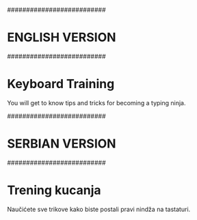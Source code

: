 ##########################
#     ENGLISH VERSION    #
##########################

# Keyboard Training

You will get to know tips and tricks for becoming a typing ninja.


##########################
#     SERBIAN VERSION    #
##########################


# Trening kucanja

Naučićete sve trikove kako biste postali pravi nindža na tastaturi.
